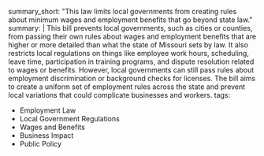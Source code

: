 summary_short: "This law limits local governments from creating rules about minimum wages and employment benefits that go beyond state law."
summary: |
  This bill prevents local governments, such as cities or counties, from passing their own rules about wages and employment benefits that are higher or more detailed than what the state of Missouri sets by law. It also restricts local regulations on things like employee work hours, scheduling, leave time, participation in training programs, and dispute resolution related to wages or benefits. However, local governments can still pass rules about employment discrimination or background checks for licenses. The bill aims to create a uniform set of employment rules across the state and prevent local variations that could complicate businesses and workers.
tags:
  - Employment Law
  - Local Government Regulations
  - Wages and Benefits
  - Business Impact
  - Public Policy
